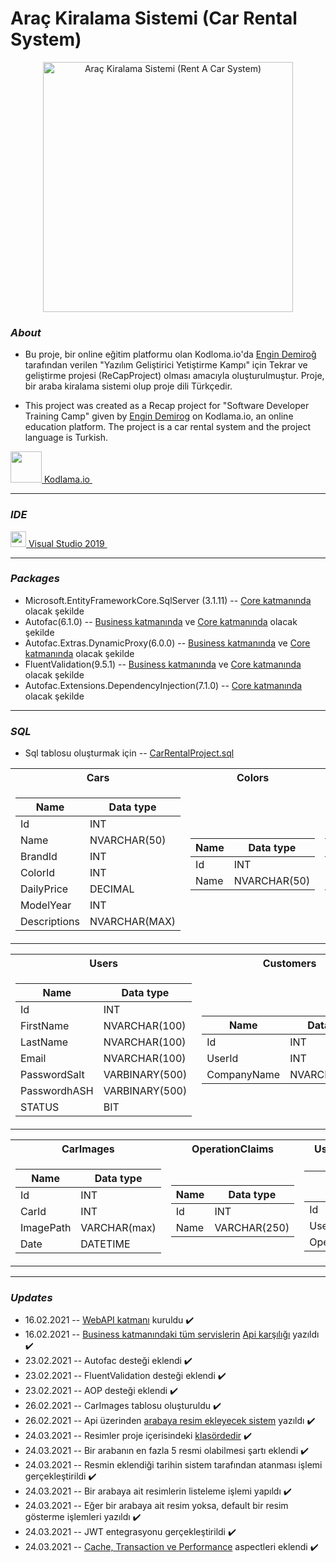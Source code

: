 # Araç Kiralama Sistemi (Car Rental System) 
<p align="center">
<img src="https://image.shutterstock.com/image-vector/rent-car-logo-design-vector-260nw-1072548182.jpg"  alt="Araç Kiralama Sistemi (Rent A Car System)" width="400" height="400"/>

### *About*
- Bu proje, bir online eğitim platformu olan Kodloma.io'da [Engin Demiroğ](https://github.com/engindemirog) tarafından verilen "Yazılım Geliştirici Yetiştirme Kampı" için Tekrar ve geliştirme projesi (ReCapProject) olması amacıyla oluşturulmuştur. Proje, bir araba kiralama sistemi olup proje dili Türkçedir. 

- This project was created as a Recap project for "Software Developer Training Camp" given by [Engin Demirog](https://github.com/engindemirog) on Kodlama.io, an online education platform. The project is a car rental system and the project language is Turkish.
  
 
 <p> 
 <a href="https://www.kodlama.io/" target="_blank"> 
  <img src="https://process.fs.teachablecdn.com/ADNupMnWyR7kCWRvm76Laz/resize=width:705/https://www.filepicker.io/api/file/Zk7d1MdoSJ6cEShVbfd0" width="50" height="50"> Kodlama.io
  </a> &nbsp;

-----------------------
### *IDE* 
<p> 
 <a href="https://visualstudio.microsoft.com/tr/vs/" target="_blank"> 
<img src="https://upload.wikimedia.org/wikipedia/commons/thumb/5/59/Visual_Studio_Icon_2019.svg/1200px-Visual_Studio_Icon_2019.svg.png" width="25" height="25"> 
Visual Studio 2019
  </a> &nbsp;
 
----------------------------------------
### *Packages*
- Microsoft.EntityFrameworkCore.SqlServer (3.1.11) -- [Core katmanında](https://github.com/slayerprogrammer/ReCapProjectBackend/tree/main/Core) olacak şekilde
- Autofac(6.1.0) -- [Business katmanında](https://github.com/slayerprogrammer/ReCapProjectBackend/tree/main/Core) ve [Core katmanında](https://github.com/slayerprogrammer/ReCapProjectBackend/tree/main/Core) olacak şekilde
- Autofac.Extras.DynamicProxy(6.0.0) -- [Business katmanında](https://github.com/slayerprogrammer/ReCapProjectBackend/tree/main/Core) ve [Core katmanında](https://github.com/slayerprogrammer/ReCapProjectBackend/tree/main/Core) olacak şekilde
- FluentValidation(9.5.1) -- [Business katmanında](https://github.com/slayerprogrammer/ReCapProjectBackend/tree/main/Core) ve [Core katmanında](https://github.com/slayerprogrammer/ReCapProjectBackend/tree/main/Core) olacak şekilde
- Autofac.Extensions.DependencyInjection(7.1.0) -- [Core katmanında](https://github.com/slayerprogrammer/ReCapProjectBackend/tree/main/Core) olacak şekilde


---------------------------------------
### *SQL*
- Sql tablosu oluşturmak için --  [CarRentalProject.sql](https://github.com/slayerprogrammer/ReCapProjectBackend/blob/main/SQLQuery.sql)

<table>
<tr><th>Cars</th><th>Colors</th><th>Brands</th></tr>
<tr><td>

| Name  | Data type  |
|-------|-------------|
| Id      | INT  |                 
| Name    | NVARCHAR(50)  |                                                           
| BrandId      | INT     |
| ColorId      | INT   |
| DailyPrice    | DECIMAL |
| ModelYear      | INT |
| Descriptions   | NVARCHAR(MAX) |

</td><td>
 
| Name       | Data type  |  
|------------|--------------|
| Id      | INT    |
| Name    | NVARCHAR(50) |

</td><td>
 
| Name       | Data type  |  
|------------|--------------|
| Id      | INT    |
| Name    | NVARCHAR(50) |

</td></tr> </table>

<table>
<tr><th>Users</th><th>Customers</th><th>Rentals</th></th>
<tr><td>

| Name  | Data type  |
|-------|-------------|
| Id      | INT  |                 
| FirstName    | NVARCHAR(100)  |
| LastName    | NVARCHAR(100)  |
| Email    | NVARCHAR(100)  | 
| PasswordSalt   | VARBINARY(500)  | 
| PasswordhASH   | VARBINARY(500)  | 
| STATUS   | BIT  | 

</td><td>
 
| Name       | Data type  |  
|------------|--------------|
| Id      | INT    |
| UserId      | INT    |
| CompanyName    | NVARCHAR(100) |

</td><td>
 
| Name       | Data type  |  
|------------|--------------|
| Id      | INT    |
| CarId      | INT    |
| CustomerId      | INT    |
| RentDate     | DATETIME    |
| ReturnDate    | DATETIME |


</td></tr> </table>

<table>
<tr><th>CarImages</th><th>OperationClaims</th><th>UserOperationClaims</th></th>
<tr><td>
  
| Name       | Data type  |  
|------------|--------------|
| Id      | INT    |
| CarId      | INT    |
| ImagePath      | VARCHAR(max)    |
| Date     | DATETIME    |

</td><td>
 
| Name       | Data type  |  
|------------|--------------|
| Id      | INT    |
| Name    | VARCHAR(250) |

</td><td>
 
| Name       | Data type  |  
|------------|--------------|
| Id      | INT    |
| UserId      | INT    |
| OperationClaimId      | INT    |

</td></tr> </table>




-----------------------------------


### *Updates*
- 16.02.2021 -- [WebAPI katmanı](https://github.com/slayerprogrammer/ReCapProjectBackend/tree/main/WebAPI) kuruldu :heavy_check_mark:
- 16.02.2021 -- [Business katmanındaki tüm servislerin](https://github.com/slayerprogrammer/ReCapProjectBackend/tree/main/Business/Abstract) [Api karşılığı](https://github.com/slayerprogrammer/ReCapProjectBackend/tree/main/WebAPI/Controllers) yazıldı :heavy_check_mark:
- 23.02.2021 -- Autofac desteği eklendi :heavy_check_mark:
- 23.02.2021 -- FluentValidation desteği eklendi :heavy_check_mark:
- 23.02.2021 -- AOP desteği eklendi :heavy_check_mark: 
- 26.02.2021 -- CarImages tablosu oluşturuldu :heavy_check_mark:
- 26.02.2021 -- Api üzerinden [arabaya resim ekleyecek sistem](https://github.com/slayerprogrammer/ReCapProjectBackend/blob/main/WebAPI/Controllers/CarImagesController.cs) yazıldı :heavy_check_mark:
- 24.03.2021 -- Resimler proje içerisindeki [klasördedir](https://github.com/slayerprogrammer/ReCapProjectBackend/tree/main/WebAPI/wwwroot/Images) :heavy_check_mark:
- 24.03.2021 -- Bir arabanın en fazla 5 resmi olabilmesi şartı eklendi :heavy_check_mark:
- 24.03.2021 -- Resmin eklendiği tarihin sistem tarafından atanması işlemi gerçekleştirildi :heavy_check_mark:
- 24.03.2021 -- Bir arabaya ait resimlerin listeleme işlemi yapıldı :heavy_check_mark:
- 24.03.2021 -- Eğer bir arabaya ait resim yoksa, default bir resim gösterme işlemleri yazıldı :heavy_check_mark:
- 24.03.2021 --  JWT entegrasyonu gerçekleştirildi :heavy_check_mark:
- 24.03.2021 -- [Cache, Transaction ve Performance](https://github.com/slayerprogrammer/ReCapProjectBackend/tree/main/Core/Aspects/Autofac) aspectleri eklendi :heavy_check_mark:
 
